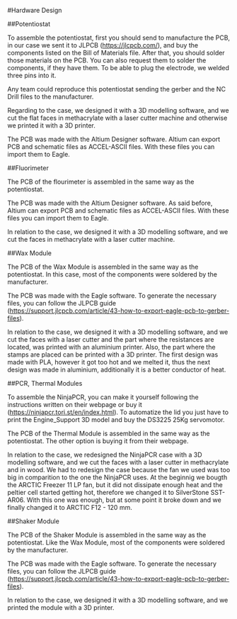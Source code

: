 
#Hardware Design


##Potentiostat


To assemble the potentiostat, first you should send to manufacture the PCB, in our case we sent it to JLPCB (https://jlcpcb.com/), and buy the components listed on the Bill of Materials file. After that, you should solder those materials on the PCB. You can also request them to solder the components, if they have them.
To be able to plug the electrode, we welded three pins into it.

Any team could reproduce this potentiostat sending the gerber and the NC Drill files to the manufacturer.

Regarding to the case, we designed it with a 3D modelling software, and we cut the flat faces in methacrylate with a laser cutter machine and otherwise we printed it with a 3D printer.

The PCB was made with the Altium Designer software. Altium can export PCB and schematic files as ACCEL-ASCII files. With these files you can import them to Eagle.


##Fluorimeter


The PCB of the flourimeter is assembled in the same way as the potentiostat.

The PCB was made with the Altium Designer software. As said before, Altium can export PCB and schematic files as ACCEL-ASCII files. With these files you can import them to Eagle. 

In relation to the case, we designed it with a 3D modelling software, and we cut the faces in methacrylate with a laser cutter machine.


##Wax Module


The PCB of the Wax Module is assembled in the same way as the potentiostat. In this case, most of the components were soldered by the manufacturer.

The PCB was made with the Eagle software. To generate the necessary files, you can follow the JLPCB guide (https://support.jlcpcb.com/article/43-how-to-export-eagle-pcb-to-gerber-files).

In relation to the case, we designed it with a 3D modelling software, and we cut the faces with a laser cutter and the part where the resistances are located, was printed with an aluminium printer. Also, the part where the stamps are placed can be printed with a 3D printer.
The first design was made with PLA, however it got too hot and we melted it, thus the next design was made in aluminium, additionally it is a better conductor of heat. 


##PCR, Thermal Modules


To assemble the NinjaPCR, you can make it yourself following the instructions written on their webpage or buy it (https://ninjapcr.tori.st/en/index.html). 
To automatize the lid you just have to print the Engine_Support 3D model and buy the DS3225 25Kg servomotor.

The PCB of the Thermal Module is assembled in the same way as the potentiostat.
The other option is buying it from their webpage.

In relation to the case, we redesigned the NinjaPCR case with a 3D modelling software, and we cut the faces with a laser cutter in methacrylate and in wood. We had to redesign the case because the fan we used was too big in comparition to the one the NinjaPCR uses.
At the beginnig we bougth the ARCTIC Freezer 11 LP fan, but it did not dissipate enough heat and the peltier cell started getting hot, therefore we changed it to SilverStone SST-AR06. With this one was enough, but at some point it broke down and we finally changed it to ARCTIC F12 - 120 mm.


##Shaker Module

The PCB of the Shaker Module is assembled in the same way as the potentiostat. Like the Wax Module, most of the components were soldered by the manufacturer.

The PCB was made with the Eagle software. To generate the necessary files, you can follow the JLPCB guide (https://support.jlcpcb.com/article/43-how-to-export-eagle-pcb-to-gerber-files).

In relation to the case, we designed it with a 3D modelling software, and we printed the module with a 3D printer.
